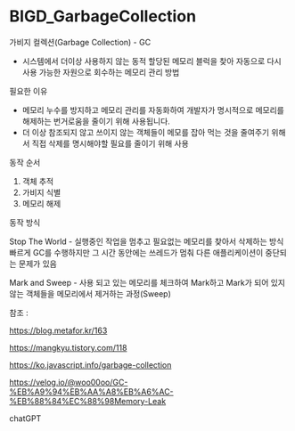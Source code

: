 # BIGD_GarbageCollection

가비지 컬렉션(Garbage Collection) - GC

- 시스템에서 더이상 사용하지 않는 동적 할당된 메모리 블럭을 찾아 자동으로 다시 사용 가능한 자원으로 회수하는 메모리 관리 방법


필요한 이유

- 메모리 누수를 방지하고 메모리 관리를 자동화하여 개발자가 명시적으로 메모리를 해제하는 번거로움을 줄이기 위해 사용됩니다.
- 더 이상 참조되지 않고 쓰이지 않는 객체들이 메모를 잡아 먹는 것을 줄여주기 위해서 직접 삭제를 명시해야할 필요를 줄이기 위해 사용


동작 순서

  1) 객체 추적
  2) 가비지 식별
  3) 메모리 해제


동작 방식

Stop The World - 실행중인 작업을 멈추고 필요없는 메모리를 찾아서 삭제하는 방식 빠르게 GC를 수행하지만 그 시간 동안에는 쓰레드가 멈춰 다른 애플리케이션이 중단되는 문제가 있음

Mark and Sweep - 사용 되고 있는 메모리를 체크하여 Mark하고 Mark가 되어 있지 않는 객체들을 메모리에서 제거하는 과정(Sweep)


참조 :

https://blog.metafor.kr/163

https://mangkyu.tistory.com/118

https://ko.javascript.info/garbage-collection

https://velog.io/@woo00oo/GC-%EB%A9%94%EB%AA%A8%EB%A6%AC-%EB%88%84%EC%88%98Memory-Leak

chatGPT
